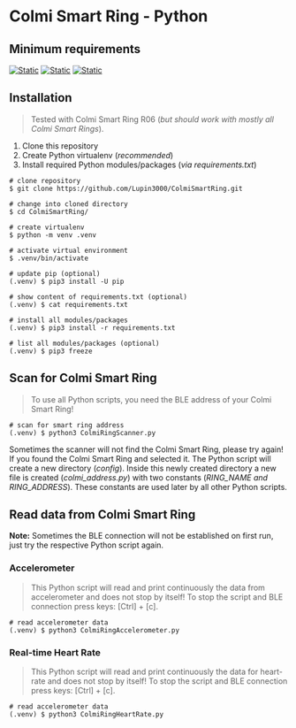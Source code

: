 # Colmi Smart Ring - Python

## Minimum requirements

[![Static](https://img.shields.io/badge/python->=3.12.x-green)](https://python.org)
[![Static](https://img.shields.io/badge/asyncio-==3.4.3-green)](https://docs.python.org/dev/library/asyncio.html)
[![Static](https://img.shields.io/badge/bleak-==0.22.3-green)](https://bleak.readthedocs.io/en/latest/)

## Installation

> Tested with Colmi Smart Ring R06 (_but should work with mostly all Colmi Smart Rings_).

1. Clone this repository
2. Create Python virtualenv (_recommended_)
3. Install required Python modules/packages (_via requirements.txt_)

```shell
# clone repository
$ git clone https://github.com/Lupin3000/ColmiSmartRing.git

# change into cloned directory
$ cd ColmiSmartRing/

# create virtualenv
$ python -m venv .venv

# activate virtual environment
$ .venv/bin/activate

# update pip (optional)
(.venv) $ pip3 install -U pip

# show content of requirements.txt (optional)
(.venv) $ cat requirements.txt

# install all modules/packages
(.venv) $ pip3 install -r requirements.txt

# list all modules/packages (optional)
(.venv) $ pip3 freeze
```

## Scan for Colmi Smart Ring

> To use all Python scripts, you need the BLE address of your Colmi Smart Ring!

```shell
# scan for smart ring address
(.venv) $ python3 ColmiRingScanner.py
```

Sometimes the scanner will not find the Colmi Smart Ring, please try again! If you found the Colmi Smart Ring and selected it. The Python script will create a new directory (_config_). Inside this newly created directory a new file is created (_colmi_address.py_) with two constants (_RING_NAME and RING_ADDRESS_). These constants are used later by all other Python scripts.

## Read data from Colmi Smart Ring

**Note:** Sometimes the BLE connection will not be established on first run, just try the respective Python script again.

### Accelerometer

> This Python script will read and print continuously the data from accelerometer and does not stop by itself! To stop the script and BLE connection press keys: [Ctrl] + [c].

```shell
# read accelerometer data 
(.venv) $ python3 ColmiRingAccelerometer.py
```

### Real-time Heart Rate

> This Python script will read and print continuously the data for heart-rate and does not stop by itself! To stop the script and BLE connection press keys: [Ctrl] + [c].

```shell
# read accelerometer data 
(.venv) $ python3 ColmiRingHeartRate.py
```
